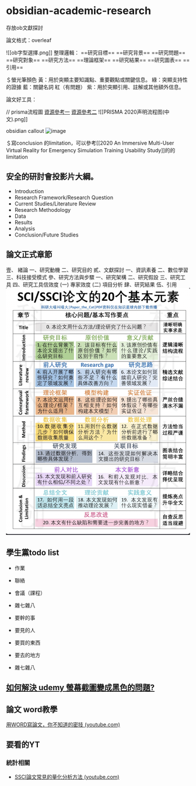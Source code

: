 # obsidian-academic-research
存放ob文獻探討

論文格式：overleaf

![[ob字型選擇.png]]
整理邏輯：
==研究目標==
==研究背景==
==研究問題==
==研究對象==
==研究方法==
==理論框架==
==研究結果==
==研究圖表==
==引用==

＄螢光筆顏色
黃：用於突顯主要知識點、重要觀點或關鍵信息。
綠：突顯支持性的證據
藍：關鍵名詞
紅（有問題）
紫：用於突顯引用、註解或其他額外信息。


論文好工具：

// prisma流程圖
[資源參考一](https://wycswimming.blogspot.com/2022/12/PRISMAflowdiagram.html)
[資源參考二](https://mengte.online/archives/13104)
![[PRISMA 2020声明流程图(中文).png]]



obsidian callout
![image](https://forum.obsidian.md/uploads/default/original/3X/7/e/7e01227e6203044edce77bf50c2ded4fe0f0d194.png)


＄寫conclusion 的limitation，可以參考[[2020 An Immersive Multi-User Virtual Reality for Emergency Simulation Training Usability Study]]的的limitation


## 安全的研討會投影片大綱。
- Introduction
- Research Framework/Research Question
- Current Studies/Literature Review
- Research Methodology
- Data
- Results
- Analysis
- Conclusion/Future Studies
## 論文正式章節
壹、 緒論
一、研究動機
二、研究目的
貳、文獻探討
一、資訊素養
二、數位學習
三、科技接受模式
參、研究方法與步驟
一、研究架構
二、研究假設
三、研究工具
四、研究工具信效度
(一) 專家效度
(二) 項目分析
肆、研究結果
伍、引用
![upgit_20240516_1715837183.png](https://raw.githubusercontent.com/kcwc1029/obsidian-upgit-image/main/2024/05/upgit_20240516_1715837183.png)

## 學生黨todo list
- 作業
- 聯絡
- 會議（課程）
- 雜七雜八

- 要幹的事
- 要見的人
- 要買的東西
- 要去的地方
- 雜七雜八


## [如何解決 udemy 螢幕截圖變成黑色的問題?](https://softnshare.com/awesomescreenshotandudemyblackscreenissue/)



## 論文 word教學
[用WORD寫論文，你不知道的密技 (youtube.com)](https://www.youtube.com/watch?v=gQ7K2hSHqcg)



## 要看的YT
### 統計相關
- [SSCI論文常見的量化分析方法 (youtube.com)](https://www.youtube.com/watch?v=WvWRix5HV2M)

